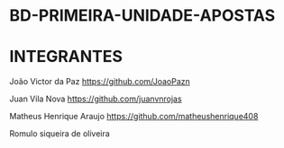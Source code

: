 # BD-PRIMEIRA-UNIDADE-APOSTAS

# INTEGRANTES

João Victor da Paz https://github.com/JoaoPazn

Juan Vila Nova https://github.com/juanvnrojas

Matheus Henrique Araujo https://github.com/matheushenrique408

Romulo siqueira de oliveira 
